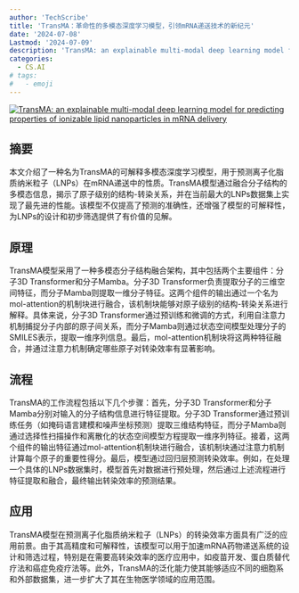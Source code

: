```yaml
---
author: 'TechScribe'
title: 'TransMA：革命性的多模态深度学习模型，引领mRNA递送技术的新纪元'
date: '2024-07-08'
Lastmod: '2024-07-09'
description: 'TransMA: an explainable multi-modal deep learning model for predicting properties of ionizable lipid nanoparticles in mRNA delivery'
categories:
  - CS.AI
# tags:
#   - emoji
---
```


[![TransMA: an explainable multi-modal deep learning model for predicting properties of ionizable lipid nanoparticles in mRNA delivery](https://arxiv-research-1301205113.cos.ap-guangzhou.myqcloud.com/images/2407.05736v1.pdf_0.jpg)](https://arxiv.org/abs/2407.05736v1)

## 摘要

本文介绍了一种名为TransMA的可解释多模态深度学习模型，用于预测离子化脂质纳米粒子（LNPs）在mRNA递送中的性质。TransMA模型通过融合分子结构的多模态信息，揭示了原子级别的结构-转染关系，并在当前最大的LNPs数据集上实现了最先进的性能。该模型不仅提高了预测的准确性，还增强了模型的可解释性，为LNPs的设计和初步筛选提供了有价值的见解。<!--more-->

## 原理

TransMA模型采用了一种多模态分子结构融合架构，其中包括两个主要组件：分子3D Transformer和分子Mamba。分子3D Transformer负责提取分子的三维空间特征，而分子Mamba则提取一维分子特征。这两个组件的输出通过一个名为mol-attention的机制块进行融合，该机制块能够对原子级别的结构-转染关系进行解释。具体来说，分子3D Transformer通过预训练和微调的方式，利用自注意力机制捕捉分子内部的原子间关系，而分子Mamba则通过状态空间模型处理分子的SMILES表示，提取一维序列信息。最后，mol-attention机制块将这两种特征融合，并通过注意力机制确定哪些原子对转染效率有显著影响。

## 流程

TransMA的工作流程包括以下几个步骤：首先，分子3D Transformer和分子Mamba分别对输入的分子结构信息进行特征提取。分子3D Transformer通过预训练任务（如掩码语言建模和噪声坐标预测）提取三维结构特征，而分子Mamba则通过选择性扫描操作和离散化的状态空间模型方程提取一维序列特征。接着，这两个组件的输出特征通过mol-attention机制块进行融合，该机制块通过注意力机制计算每个原子的重要性得分。最后，模型通过回归层预测转染效率。例如，在处理一个具体的LNPs数据集时，模型首先对数据进行预处理，然后通过上述流程进行特征提取和融合，最终输出转染效率的预测结果。

## 应用

TransMA模型在预测离子化脂质纳米粒子（LNPs）的转染效率方面具有广泛的应用前景。由于其高精度和可解释性，该模型可以用于加速mRNA药物递送系统的设计和筛选过程，特别是在需要高转染效率的医疗应用中，如疫苗开发、蛋白质替代疗法和癌症免疫疗法等。此外，TransMA的泛化能力使其能够适应不同的细胞系和外部数据集，进一步扩大了其在生物医学领域的应用范围。
